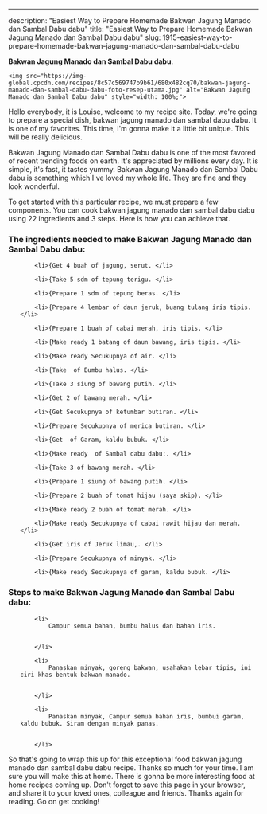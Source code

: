 ---
description: "Easiest Way to Prepare Homemade Bakwan Jagung Manado dan Sambal Dabu dabu"
title: "Easiest Way to Prepare Homemade Bakwan Jagung Manado dan Sambal Dabu dabu"
slug: 1915-easiest-way-to-prepare-homemade-bakwan-jagung-manado-dan-sambal-dabu-dabu

<p>
	<strong>Bakwan Jagung Manado dan Sambal Dabu dabu</strong>. 
	
</p>
<p>
	
	<img src="https://img-global.cpcdn.com/recipes/8c57c569747b9b61/680x482cq70/bakwan-jagung-manado-dan-sambal-dabu-dabu-foto-resep-utama.jpg" alt="Bakwan Jagung Manado dan Sambal Dabu dabu" style="width: 100%;">
	
	
</p>
<p>
	Hello everybody, it is Louise, welcome to my recipe site. Today, we're going to prepare a special dish, bakwan jagung manado dan sambal dabu dabu. It is one of my favorites. This time, I'm gonna make it a little bit unique. This will be really delicious.
</p>
	
<p>
	Bakwan Jagung Manado dan Sambal Dabu dabu is one of the most favored of recent trending foods on earth. It's appreciated by millions every day. It is simple, it's fast, it tastes yummy. Bakwan Jagung Manado dan Sambal Dabu dabu is something which I've loved my whole life. They are fine and they look wonderful.
</p>
<p>
	
</p>

<p>
To get started with this particular recipe, we must prepare a few components. You can cook bakwan jagung manado dan sambal dabu dabu using 22 ingredients and 3 steps. Here is how you can achieve that.
</p>

<h3>The ingredients needed to make Bakwan Jagung Manado dan Sambal Dabu dabu:</h3>

<ol>
	
		<li>{Get 4 buah of jagung, serut. </li>
	
		<li>{Take 5 sdm of tepung terigu. </li>
	
		<li>{Prepare 1 sdm of tepung beras. </li>
	
		<li>{Prepare 4 lembar of daun jeruk, buang tulang iris tipis. </li>
	
		<li>{Prepare 1 buah of cabai merah, iris tipis. </li>
	
		<li>{Make ready 1 batang of daun bawang, iris tipis. </li>
	
		<li>{Make ready Secukupnya of air. </li>
	
		<li>{Take  of Bumbu halus. </li>
	
		<li>{Take 3 siung of bawang putih. </li>
	
		<li>{Get 2 of bawang merah. </li>
	
		<li>{Get Secukupnya of ketumbar butiran. </li>
	
		<li>{Prepare Secukupnya of merica butiran. </li>
	
		<li>{Get  of Garam, kaldu bubuk. </li>
	
		<li>{Make ready  of Sambal dabu dabu:. </li>
	
		<li>{Take 3 of bawang merah. </li>
	
		<li>{Prepare 1 siung of bawang putih. </li>
	
		<li>{Prepare 2 buah of tomat hijau (saya skip). </li>
	
		<li>{Make ready 2 buah of tomat merah. </li>
	
		<li>{Make ready Secukupnya of cabai rawit hijau dan merah. </li>
	
		<li>{Get iris of Jeruk limau,. </li>
	
		<li>{Prepare Secukupnya of minyak. </li>
	
		<li>{Make ready Secukupnya of garam, kaldu bubuk. </li>
	
</ol>
<p>
	
</p>

<h3>Steps to make Bakwan Jagung Manado dan Sambal Dabu dabu:</h3>

<ol>
	
		<li>
			Campur semua bahan, bumbu halus dan bahan iris.
			
			
		</li>
	
		<li>
			Panaskan minyak, goreng bakwan, usahakan lebar tipis, ini ciri khas bentuk bakwan manado.
			
			
		</li>
	
		<li>
			Panaskan minyak, Campur semua bahan iris, bumbui garam, kaldu bubuk. Siram dengan minyak panas.
			
			
		</li>
	
</ol>

<p>
	
</p>

<p>
	So that's going to wrap this up for this exceptional food bakwan jagung manado dan sambal dabu dabu recipe. Thanks so much for your time. I am sure you will make this at home. There is gonna be more interesting food at home recipes coming up. Don't forget to save this page in your browser, and share it to your loved ones, colleague and friends. Thanks again for reading. Go on get cooking!
</p>
